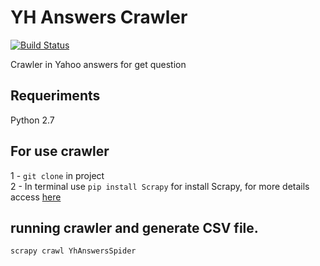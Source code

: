 # YH Answers Crawler 
[![Build Status](https://travis-ci.org/JoseRafael97/yh-answers-crawler.svg?branch=master)](https://travis-ci.org/JoseRafael97/yh-answers-crawler)

Crawler in Yahoo answers for get question

## Requeriments
Python 2.7 

## For use crawler
1 - `git clone` in project  
2 - In terminal use `pip install Scrapy` for install Scrapy,  for more details access [here](https://doc.scrapy.org/en/latest/intro/install.html)

## running crawler and generate CSV file.
`scrapy crawl YhAnswersSpider`
